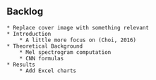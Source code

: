 ## Backlog
	* Replace cover image with something relevant
	* Introduction
		* A little more focus on (Choi, 2016)
	* Theoretical Background
		* Mel spectrogram computation
		* CNN formulas
	* Results
		* Add Excel charts
